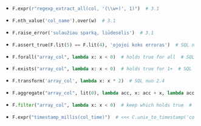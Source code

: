 -  ```python
   F.expr(r"regexp_extract_all(col, '(\\w+)', 1)")  # 3.1
   ```
-  ```python
   F.nth_value('col_name').over(w)  # 3.1
   ```
-  ```python
   F.raise_error('sulaužiau sparką, liūdesėlis')  # 3.1
   ```
-  ```python
   F.assert_true(F.lit(5) == F.lit(4), 'ojojoi koks erroras')  # SQL nuo 2.0
   ```
-  ```python
   F.forall("array_col", lambda x: x < 0)  # holds true for all  # SQL nuo 3.0
   ```
-  ```python
   F.exists("array_col", lambda x: x < 0)  # holds true for 1+  # SQL nuo 2.4
   ```
-  ```python
   F.transform('array_col', lambda x: x * 2)  # SQL nuo 2.4
   ```
-  ```python
   F.aggregate("array_col", lit(0), lambda acc, x: acc + x, lambda acc: acc**2)  # SQL nuo 2.4
   ```
-  ```python
   F.filter("array_col", lambda x: x < 0)  # keep which holds true  # SQL nuo 2.4
   ```
-  ```python
   F.expr("timestamp_millis(col_time)")  # <<< C.unix_to_timestamp('col_time', 'ms') ???  # 3.1
   ```



